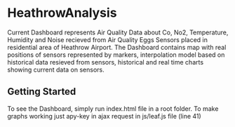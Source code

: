 # HeathrowAnalysis

Current Dashboard represents Air Quality Data about Co, No2, Temperature, Humidity and Noise recieved from Air Quality Eggs Sensors placed in residential area of Heathrow Airport. The Dashboard contains map with real positions of sensors represented by markers, interpolation model based on historical data resieved from sensors, historical and real time charts showing current data on sensors. 

## Getting Started
To see the Dashboard, simply run index.html file in a root folder. To make graphs working just apy-key in ajax request in js/leaf.js file (line 41)
